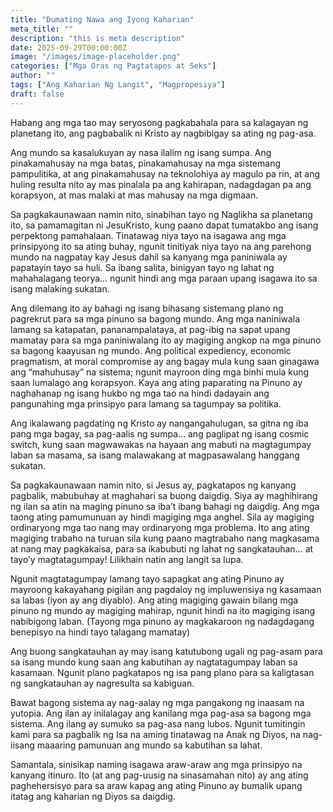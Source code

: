 ```yaml
---
title: "Dumating Nawa ang Iyong Kaharian"
meta_title: ""
description: "this is meta description"
date: 2025-09-29T00:00:00Z
image: "/images/image-placeholder.png"
categories: ["Mga Oras ng Pagtatapos at Seks"]
author: ""
tags: ["Ang Kaharian Ng Langit", "Magpropesiya"]
draft: false
---
```


Habang ang mga tao may seryosong pagkabahala para sa kalagayan ng planetang ito, ang pagbabalik ni Kristo ay nagbibigay sa ating ng pag-asa.  
  
Ang mundo sa kasalukuyan ay nasa ilalim ng isang sumpa. Ang pinakamahusay na mga batas, pinakamahusay na mga sistemang pampulitika, at ang pinakamahusay na teknolohiya ay magulo pa rin, at ang huling resulta nito ay mas pinalala pa ang kahirapan, nadagdagan pa ang korapsyon, at mas malaki at mas mahusay na mga digmaan.  
  
Sa pagkakaunawaan namin nito, sinabihan tayo ng Naglikha sa planetang ito, sa pamamagitan ni JesuKristo, kung paano dapat tumatakbo ang isang perpektong pamahalaan. Tinatawag niya tayo na isagawa ang mga prinsipyong ito sa ating buhay, ngunit tinitiyak niya tayo na ang parehong mundo na nagpatay kay Jesus dahil sa kanyang mga paniniwala ay papatayin tayo sa huli. Sa ibang salita, binigyan tayo ng lahat ng mahahalagang teorya… ngunit hindi ang mga paraan upang isagawa ito sa isang malaking sukatan.  
  
Ang dilemang ito ay bahagi ng isang bihasang sistemang plano ng pagrekrut para sa mga pinuno sa bagong mundo. Ang mga naniniwala lamang sa katapatan, pananampalataya, at pag-ibig na sapat upang mamatay para sa mga paniniwalang ito ay magiging angkop na mga pinuno sa bagong kaayusan ng mundo. Ang political expediency, economic pragmatism, at moral compromise ay ang bagay mula kung saan ginagawa ang “mahuhusay” na sistema; ngunit mayroon ding mga binhi mula kung saan lumalago ang korapsyon. Kaya ang ating paparating na Pinuno ay naghahanap ng isang hukbo ng mga tao na hindi dadayain ang pangunahing mga prinsipyo para lamang sa tagumpay sa politika.  
  
Ang ikalawang pagdating ng Kristo ay nangangahulugan, sa gitna ng iba pang mga bagay, sa pag-aalis ng sumpa… ang paglipat ng isang cosmic switch, kung saan magwawakas na hayaan ang mabuti na magtagumpay laban sa masama, sa isang malawakang at magpasawalang hanggang sukatan.  
  
Sa pagkakaunawaan namin nito, si Jesus ay, pagkatapos ng kanyang pagbalik, mabubuhay at maghahari sa buong daigdig. Siya ay maghihirang ng ilan sa atin na maging pinuno sa iba’t ibang bahagi ng daigdig. Ang mga taong ating pamumunuan ay hindi magiging mga anghel. Sila ay magiging ordinaryong mga tao nang may ordinaryong mga problema. Ito ang ating magiging trabaho na turuan sila kung paano magtrabaho nang magkasama at nang may pagkakaisa, para sa ikabubuti ng lahat ng sangkatauhan… at tayo’y magtatagumpay! Lilikhain natin ang langit sa lupa.  
  
Ngunit magtatagumpay lamang tayo sapagkat ang ating Pinuno ay mayroong kakayahang pigilan ang pagdaloy ng impluwensiya ng kasamaan sa labas (iyon ay ang diyablo). Ang ating magiging gawain bilang mga pinuno ng mundo ay magiging mahirap, ngunit hindi na ito magiging isang nabibigong laban. (Tayong mga pinuno ay magkakaroon ng nadagdagang benepisyo na hindi tayo talagang mamatay)  
  
Ang buong sangkatauhan ay may isang katutubong ugali ng pag-asam para sa isang mundo kung saan ang kabutihan ay nagtatagumpay laban sa kasamaan. Ngunit plano pagkatapos ng isa pang plano para sa kaligtasan ng sangkatauhan ay nagresulta sa kabiguan.  
  
Bawat bagong sistema ay nag-aalay ng mga pangakong ng inaasam na yutopia. Ang ilan ay inilalagay ang kanilang mga pag-asa sa bagong mga sistema. Ang ilang ay sumuko sa pag-asa nang lubos. Ngunit tumitingin kami para sa pagbalik ng Isa na aming tinatawag na Anak ng Diyos, na nag-iisang maaaring pamunuan ang mundo sa kabutihan sa lahat.  
  
Samantala, sinisikap naming isagawa araw-araw ang mga prinsipyo na kanyang itinuro. Ito (at ang pag-uusig na sinasamahan nito) ay ang ating paghehersisyo para sa araw kapag ang ating Pinuno ay bumalik upang itatag ang kaharian ng Diyos sa daigdig.
